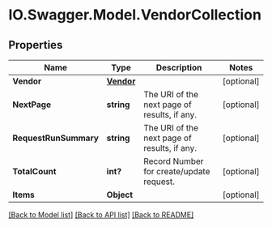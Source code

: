 # IO.Swagger.Model.VendorCollection
## Properties

Name | Type | Description | Notes
------------ | ------------- | ------------- | -------------
**Vendor** | [**Vendor**](Vendor.md) |  | [optional] 
**NextPage** | **string** | The URI of the next page of results, if any. | [optional] 
**RequestRunSummary** | **string** | The URI of the next page of results, if any. | [optional] 
**TotalCount** | **int?** | Record Number for create/update request. | [optional] 
**Items** | **Object** |  | [optional] 

[[Back to Model list]](../README.md#documentation-for-models) [[Back to API list]](../README.md#documentation-for-api-endpoints) [[Back to README]](../README.md)

